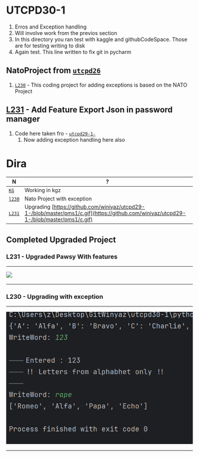 # UTCPD30-1

1. Erros and Exception handling
2. Will involve work from the previos section 
3. In this directory you ran test with kaggle and githubCodeSpace. Those are for testing writing to disk
4. Again test. This line written to fix git in pycharm

## NatoProject from [`utcpd26`](https://github.com/winiyaz/utcpd26/tree/master/NatoProject)

1. [`L230`](./l230) - This coding project for adding exceptions is based on the NATO Project 

## [L231](./L231) - Add Feature Export Json in password manager

1. Code here taken fro - [`utcpd29-1-`](https://github.com/winiyaz/utcpd29-1-/tree/master/pms1)
    1. Now adding exception handling here also

# Dira 

N | ? 
--- | ---
[`KG`](./KG) | Working in kgz
[`l230`](./l230) | Nato Project with exception
[`L231`](./L231) | Upgrading [https://github.com/winiyaz/utcpd29-1-/blob/master/pms1/c.gif](https://github.com/winiyaz/utcpd29-1-/blob/master/pms1/c.gif)

## Completed Upgraded Project 

### L231 - Upgraded Pawsy With features 

---

![](./L231/k.gif)

--- 

### L230 - Upgrading  with exception 

---

![](./l230/o.png)

---
